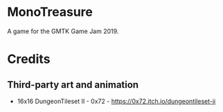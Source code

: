 # MonoTreasure
 A game for the GMTK Game Jam 2019.
 
 # Credits
 ## Third-party art and animation
 * 16x16 DungeonTileset II - 0x72 - https://0x72.itch.io/dungeontileset-ii
